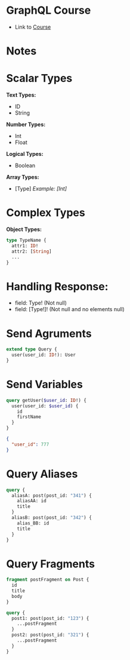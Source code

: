 # GraphQL Course

- Link to [Course](https://www.udemy.com/course/curso-de-graphql-e-apollo-server-client)

# Notes

# Scalar Types

**Text Types:**
- ID
- String

**Number Types:**
- Int
- Float

**Logical Types:**
- Boolean

**Array Types:**
- [Type]
  *Example: [Int]*

# Complex Types

**Object Types:**
```graphql
type TypeName {
  attr1: ID!
  attr2: [String]
  ...
}
```

# Handling Response:
- field: Type! (Not null)
- field: [Type!]! (Not null and no elements null)

# Send Agruments
```graphql
extend type Query {
  user(user_id: ID!): User
}
```

# Send Variables
```graphql
query getUser($user_id: ID!) {
  user(user_id: $user_id) {
    id
    firstName
  }
}
```
```json
{
  "user_id": 777
}
```

# Query Aliases
```graphql
query {
  aliasA: post(post_id: "341") {
    aliasAA: id
    title
  }
  aliasB: post(post_id: "342") {
    alias_BB: id
    title
  }
}
```

# Query Fragments
```graphql
fragment postFragment on Post {
  id
  title
  body
}

query {
  post1: post(post_id: "123") {
    ...postFragment
  }
  post2: post(post_id: "321") {
    ...postFragment
  }
}
```

